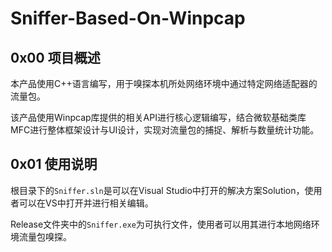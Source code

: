 # Sniffer-Based-On-Winpcap
## 0x00 项目概述

本产品使用C++语言编写，用于嗅探本机所处网络环境中通过特定网络适配器的流量包。

该产品使用Winpcap库提供的相关API进行核心逻辑编写，结合微软基础类库MFC进行整体框架设计与UI设计，实现对流量包的捕捉、解析与数量统计功能。

## 0x01 使用说明

根目录下的`Sniffer.sln`是可以在Visual Studio中打开的解决方案Solution，使用者可以在VS中打开并进行相关编辑。

Release文件夹中的`Sniffer.exe`为可执行文件，使用者可以用其进行本地网络环境流量包嗅探。

